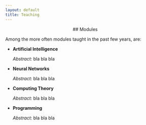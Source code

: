 ```yaml
---
layout: default
title: Teaching
---
```


<p>
<div align="center" markdown="1">
## Modules
</div>
</p>

Among the more often modules taught in the past few years, are:

* **Artificial Intelligence**
    
    *Abstract:* bla bla bla

* **Neural Networks**

    *Abstract:* bla bla bla

* **Computing Theory**

    *Abstract:* bla bla bla

* **Programming**

    *Abstract:* bla bla bla

